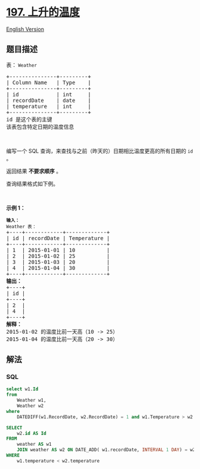 # [197. 上升的温度](https://leetcode-cn.com/problems/rising-temperature)

[English Version](/solution/0100-0199/0197.Rising%20Temperature/README_EN.md)

## 题目描述

<!-- 这里写题目描述 -->

<div class="original__bRMd">
<div>
<p>表：&nbsp;<code>Weather</code></p>

<pre>
+---------------+---------+
| Column Name   | Type    |
+---------------+---------+
| id            | int     |
| recordDate    | date    |
| temperature   | int     |
+---------------+---------+
id 是这个表的主键
该表包含特定日期的温度信息</pre>

<p>&nbsp;</p>

<p>编写一个 SQL 查询，来查找与之前（昨天的）日期相比温度更高的所有日期的 <code>id</code> 。</p>

<p>返回结果 <strong>不要求顺序</strong> 。</p>

<p>查询结果格式如下例。</p>

<p>&nbsp;</p>

<p><strong>示例 1：</strong></p>

<pre>
<code><strong>输入：</strong>
Weather 表：</code>
+----+------------+-------------+
| id | recordDate | Temperature |
+----+------------+-------------+
| 1  | 2015-01-01 | 10          |
| 2  | 2015-01-02 | 25          |
| 3  | 2015-01-03 | 20          |
| 4  | 2015-01-04 | 30          |
+----+------------+-------------+
<strong>输出：</strong>
+----+
| id |
+----+
| 2  |
| 4  |
+----+
<strong>解释：</strong>
2015-01-02 的温度比前一天高（10 -&gt; 25）
2015-01-04 的温度比前一天高（20 -&gt; 30）</pre>
</div>
</div>

## 解法

<!-- 这里可写通用的实现逻辑 -->

<!-- tabs:start -->

### **SQL**

```sql
select w1.Id
from
    Weather w1,
    Weather w2
where
    DATEDIFF(w1.RecordDate, w2.RecordDate) = 1 and w1.Temperature > w2.Temperature
```

```sql
SELECT
	w2.id AS Id
FROM
	weather AS w1
	JOIN weather AS w2 ON DATE_ADD( w1.recordDate, INTERVAL 1 DAY) = w2.recordDate
WHERE
	w1.temperature < w2.temperature
```

<!-- tabs:end -->
